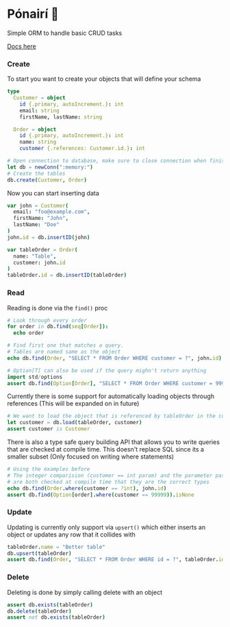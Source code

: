 # Pónairí 🫘

Simple ORM to handle basic CRUD tasks

[Docs here](https://tempdocs.netlify.app/ponairi/stable/ponairi.html)

### Create

To start you want to create your objects that will define your schema

```nim
type
  Customer = object
    id {.primary, autoIncrement.}: int
    email: string
    firstName, lastName: string

  Order = object
    id {.primary, autoIncrement.}: int
    name: string
    customer {.references: Customer.id.}: int

# Open connection to database, make sure to close connection when finished
let db = newConn(":memory:")
# Create the tables
db.create(Customer, Order)
```

Now you can start inserting data

```nim
var john = Customer(
  email: "foo@example.com",
  firstName: "John",
  lastName: "Doe"
)
john.id = db.insertID(john)

var tableOrder = Order(
  name: "Table",
  customer: john.id
)
tableOrder.id = db.insertID(tableOrder)
```

### Read

Reading is done via the `find()` proc

```nim
# Look through every order
for order in db.find(seq[Order]):
  echo order

# Find first one that matches a query.
# Tables are named same as the object
echo db.find(Order, "SELECT * FROM Order WHERE customer = ?", john.id)

# Option[T] can also be used if the query mighn't return anything
import std/options
assert db.find(Option[Order], "SELECT * FROM Order WHERE customer = 99999").isNone
```

Currently there is some support for automatically loading objects through references (This will be expanded on in future)

```nim
# We want to load the object that is referenced by tableOrder in the customer field
let customer = db.load(tableOrder, customer)
assert customer is Customer
```

There is also a type safe query building API that allows you to write queries that are checked at compile time.
This doesn't replace SQL since its a smaller subset (Only focused on writing where statements)

```nim
# Using the examples before
# The integer comparision (customer == int param) and the parameter passed (john.id)
# are both checked at compile time that they are the correct types
echo db.find(Order.where(customer == ?int), john.id)
assert db.find(Option[order].where(customer == 99999)).isNone
```

### Update

Updating is currently only support via `upsert()` which either inserts an object or updates any row that it collides with

```nim
tableOrder.name = "Better table"
db.upsert(tableOrder)
assert db.find(Order, "SELECT * FROM Order WHERE id = ?", tableOrder.id).name == "Better table"
```

### Delete

Deleting is done by simply calling delete with an object

```nim
assert db.exists(tableOrder)
db.delete(tableOrder)
assert not db.exists(tableOrder)
```

